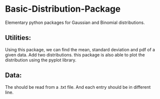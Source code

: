 # Basic-Distribution-Package

Elementary python packages for Gaussian and Binomial distributions.

## Utilities:

Using this package, we can find the mean, standard deviation and pdf of a given data.
Add two distributions. this package is also able to plot the distribution using the 
pyplot library.

## Data: 
The should be read from a .txt file. And each entry should be in different line.
